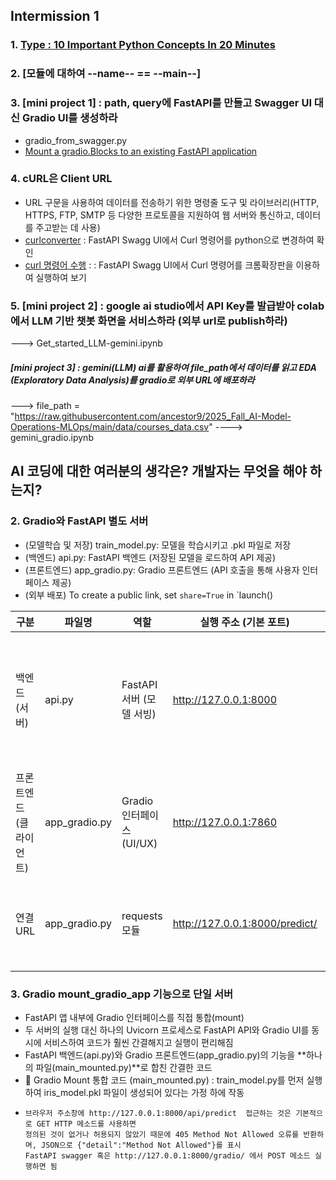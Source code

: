 ## Intermission 1
### 1. [Type : 10 Important Python Concepts In 20 Minutes](https://www.youtube.com/watch?v=Gx5qb1uHss4)
### 2. [모듈에 대하여 --name-- == --main--]
### 3. [mini project 1] : path, query에 FastAPI를 만들고 Swagger UI 대신 Gradio UI를 생성하라
- gradio_from_swagger.py
- [Mount a gradio.Blocks to an existing FastAPI application](https://www.gradio.app/docs/gradio/mount_gradio_app)
### 4. cURL은 Client URL
- URL 구문을 사용하여 데이터를 전송하기 위한 명령줄 도구 및 라이브러리(HTTP, HTTPS, FTP, SMTP 등 다양한 프로토콜을 지원하여 웹 서버와 통신하고, 데이터를 주고받는 데 사용)
- [curlconverter](https://curlconverter.com/) : FastAPI Swagg UI에서 Curl 명령어를 python으로 변경하여 확인
- [curl 명령어 수행](https://reqbin.com/curl) : : FastAPI Swagg UI에서 Curl 명령어를 크롬확장판을 이용하여 실행하여 보기
### 5. [mini project 2] : google ai studio에서 API Key를 발급받아 colab에서 LLM 기반 챗봇 화면을 서비스하라 (외부 url로 publish하라)
---> Get_started_LLM-gemini.ipynb
##### [mini project 3] : gemini(LLM) ai를 활용하여 file_path에서 데이터를 읽고 EDA (Exploratory Data Analysis)를 gradio로 외부 URL에 배포하라
---> file_path = "https://raw.githubusercontent.com/ancestor9/2025_Fall_AI-Model-Operations-MLOps/main/data/courses_data.csv"
----> gemini_gradio.ipynb

## AI 코딩에 대한 여러분의 생각은? 개발자는 무엇을 해야 하는지?

### 2. Gradio와 FastAPI 별도 서버
- (모델학습 및 저장) train_model.py: 모델을 학습시키고 .pkl 파일로 저장
- (백엔드) api.py: FastAPI 백엔드 (저장된 모델을 로드하여 API 제공)
- (프론트엔드) app_gradio.py: Gradio 프론트엔드 (API 호출을 통해 사용자 인터페이스 제공)
- (외부 배포) To create a public link, set `share=True` in `launch()


| 구분              | 파일명          | 역할                           | 실행 주소 (기본 포트)      | 핵심 엔드포인트 / 함수       | 설명                                                                 |
|-------------------|----------------|--------------------------------|----------------------------|-------------------------------|----------------------------------------------------------------------|
| 백엔드 (서버)     | api.py         | FastAPI 서버 (모델 서빙)       | http://127.0.0.1:8000      | POST /predict/                | - 저장된 붓꽃 예측 모델(iris_model.pkl) 로드<br>- 입력 특성(sl, sw, pl, pw) 처리<br>- 예측 결과를 JSON 형태로 반환 |
| 프론트엔드 (클라이언트) | app_gradio.py   | Gradio 인터페이스 (UI/UX)      | http://127.0.0.1:7860      | predict_species()              | - 사용자에게 슬라이더 입력 제공<br>- FastAPI 서버(/predict) 호출<br>- 예측 결과를 UI에 표시 |
| 연결 URL          | app_gradio.py   | requests 모듈                  | http://127.0.0.1:8000/predict/ | requests.post(FASTAPI_URL, ...) | - Gradio 클라이언트가 FastAPI 서버에 데이터 전송<br>- API 호출을 통해 예측 요청 수행 |


### 3. Gradio mount_gradio_app 기능으로 단일 서버
- FastAPI 앱 내부에 Gradio 인터페이스를 직접 통합(mount)
- 두 서버의 실행 대신 하나의 Uvicorn 프로세스로 FastAPI API와 Gradio UI를 동시에 서비스하여 코드가 훨씬 간결해지고 실행이 편리해짐
- FastAPI 백엔드(api.py)와 Gradio 프론트엔드(app_gradio.py)의 기능을 **하나의 파일(main_mounted.py)**로 합친 간결한 코드
- 🚀 Gradio Mount 통합 코드 (main_mounted.py) : train_model.py를 먼저 실행하여 iris_model.pkl 파일이 생성되어 있다는 가정 하에 작동
-     브라우저 주소창에 http://127.0.0.1:8000/api/predict  접근하는 것은 기본적으로 GET HTTP 메소드를 사용하면
      정의된 것이 없거나 허용되지 않았기 때문에 405 Method Not Allowed 오류를 반환하며, JSON으로 {"detail":"Method Not Allowed"}를 표시
      FastAPI swagger 혹은 http://127.0.0.1:8000/gradio/ 에서 POST 메소드 실행하면 됨

